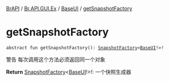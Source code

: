 [BrAPI](../../index.md) / [Br.API.GUI.Ex](../index.md) / [BaseUI](index.md) / [getSnapshotFactory](./get-snapshot-factory.md)

# getSnapshotFactory

`abstract fun getSnapshotFactory(): `[`SnapshotFactory`](../-snapshot-factory/index.md)`<`[`BaseUI`](index.md)`!>!`

警告 每次调用这个方法必须返回同一个对象

**Return**
[SnapshotFactory](../-snapshot-factory/index.md)&lt;[BaseUI](index.md)!&gt;!: 一个快照生成器

